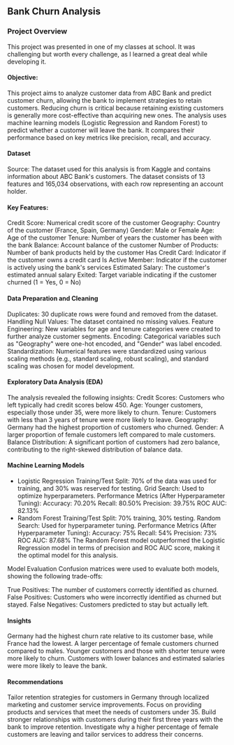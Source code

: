 ## Bank Churn Analysis
### Project Overview
This project was presented in one of my classes at school. It was challenging but worth every challenge, as I learned a great deal while developing it.
#### Objective:
This project aims to analyze customer data from ABC Bank and predict customer churn, allowing the bank to implement strategies to retain customers. Reducing churn is critical because retaining existing customers is generally more cost-effective than acquiring new ones. The analysis uses machine learning models (Logistic Regression and Random Forest) to predict whether a customer will leave the bank. It compares their performance based on key metrics like precision, recall, and accuracy.

#### Dataset
Source:
The dataset used for this analysis is from Kaggle and contains information about ABC Bank's customers. The dataset consists of 13 features and 165,034 observations, with each row representing an account holder.

#### Key Features:
Credit Score: Numerical credit score of the customer
Geography: Country of the customer (France, Spain, Germany)
Gender: Male or Female
Age: Age of the customer
Tenure: Number of years the customer has been with the bank
Balance: Account balance of the customer
Number of Products: Number of bank products held by the customer
Has Credit Card: Indicator if the customer owns a credit card
Is Active Member: Indicator if the customer is actively using the bank's services
Estimated Salary: The customer's estimated annual salary
Exited: Target variable indicating if the customer churned (1 = Yes, 0 = No)

#### Data Preparation and Cleaning
Duplicates: 30 duplicate rows were found and removed from the dataset.
Handling Null Values: The dataset contained no missing values.
Feature Engineering: New variables for age and tenure categories were created to further analyze customer segments.
Encoding: Categorical variables such as "Geography" were one-hot encoded, and "Gender" was label encoded.
Standardization: Numerical features were standardized using various scaling methods (e.g., standard scaling, robust scaling), and standard scaling was chosen for model development.

#### Exploratory Data Analysis (EDA)
The analysis revealed the following insights:
Credit Scores: Customers who left typically had credit scores below 450.
Age: Younger customers, especially those under 35, were more likely to churn.
Tenure: Customers with less than 3 years of tenure were more likely to leave.
Geography: Germany had the highest proportion of customers who churned.
Gender: A larger proportion of female customers left compared to male customers.
Balance Distribution: A significant portion of customers had zero balance, contributing to the right-skewed distribution of balance data.

#### Machine Learning Models
- Logistic Regression
Training/Test Split: 70% of the data was used for training, and 30% was reserved for testing.
Grid Search: Used to optimize hyperparameters.
Performance Metrics (After Hyperparameter Tuning):
Accuracy: 70.20%
Recall: 80.50%
Precision: 39.75%
ROC AUC: 82.13%
- Random Forest
Training/Test Split: 70% training, 30% testing.
Random Search: Used for hyperparameter tuning.
Performance Metrics (After Hyperparameter Tuning):
Accuracy: 75%
Recall: 54%
Precision: 73%
ROC AUC: 87.68%
The Random Forest model outperformed the Logistic Regression model in terms of precision and ROC AUC score, making it the optimal model for this analysis.

Model Evaluation
Confusion matrices were used to evaluate both models, showing the following trade-offs:

True Positives: The number of customers correctly identified as churned.
False Positives: Customers who were incorrectly identified as churned but stayed.
False Negatives: Customers predicted to stay but actually left.

#### Insights
Germany had the highest churn rate relative to its customer base, while France had the lowest.
A larger percentage of female customers churned compared to males.
Younger customers and those with shorter tenure were more likely to churn.
Customers with lower balances and estimated salaries were more likely to leave the bank.

#### Recommendations
Tailor retention strategies for customers in Germany through localized marketing and customer service improvements.
Focus on providing products and services that meet the needs of customers under 35.
Build stronger relationships with customers during their first three years with the bank to improve retention.
Investigate why a higher percentage of female customers are leaving and tailor services to address their concerns.

